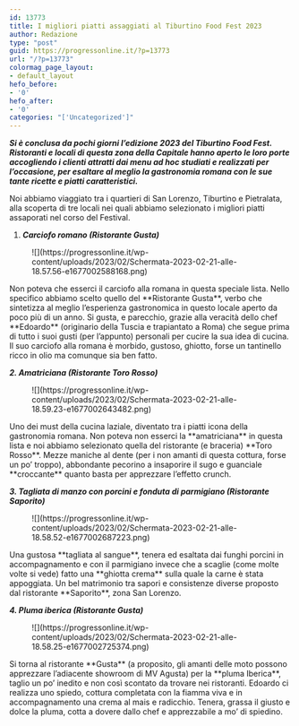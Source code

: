 ```yaml
---
id: 13773
title: I migliori piatti assaggiati al Tiburtino Food Fest 2023
author: Redazione
type: "post"
guid: https://progressonline.it/?p=13773
url: "/?p=13773"
colormag_page_layout:
- default_layout
hefo_before:
- '0'
hefo_after:
- '0'
categories: "['Uncategorized']"
---
```


***Si è conclusa da pochi giorni l’edizione 2023 del Tiburtino Food Fest. Ristoranti e locali di questa zona della Capitale hanno aperto le loro porte accogliendo i clienti attratti dai menu ad hoc studiati e realizzati per l’occasione, per esaltare al meglio la gastronomia romana con le sue tante ricette e piatti caratteristici.***

Noi abbiamo viaggiato tra i quartieri di San Lorenzo, Tiburtino e Pietralata, alla scoperta di tre locali nei quali abbiamo selezionato i migliori piatti assaporati nel corso del Festival.

1. ***Carciofo romano (Ristorante Gusta)***

<div class="wp-block-image"><figure class="aligncenter size-full is-resized">![](https://progressonline.it/wp-content/uploads/2023/02/Schermata-2023-02-21-alle-18.57.56-e1677002588168.png)</figure></div>Non poteva che esserci il carciofo alla romana in questa speciale lista. Nello specifico abbiamo scelto quello del **Ristorante Gusta**, verbo che sintetizza al meglio l’esperienza gastronomica in questo locale aperto da poco più di un anno. Si gusta, e parecchio, grazie alla veracità dello chef **Edoardo** (originario della Tuscia e trapiantato a Roma) che segue prima di tutto i suoi gusti (per l’appunto) personali per cucire la sua idea di cucina. Il suo carciofo alla romana è morbido, gustoso, ghiotto, forse un tantinello ricco in olio ma comunque sia ben fatto.

***2. Amatriciana (Ristorante Toro Rosso)***

<div class="wp-block-image"><figure class="aligncenter size-full is-resized">![](https://progressonline.it/wp-content/uploads/2023/02/Schermata-2023-02-21-alle-18.59.23-e1677002643482.png)</figure></div>Uno dei must della cucina laziale, diventato tra i piatti icona della gastronomia romana. Non poteva non esserci la **amatriciana** in questa lista e noi abbiamo selezionato quella del ristorante (e braceria) **Toro Rosso**. Mezze maniche al dente (per i non amanti di questa cottura, forse un po’ troppo), abbondante pecorino a insaporire il sugo e guanciale **croccante** quanto basta per apprezzare l’effetto crunch.

***3. Tagliata di manzo con porcini e fonduta di parmigiano (Ristorante Saporito)***

<div class="wp-block-image"><figure class="aligncenter size-full">![](https://progressonline.it/wp-content/uploads/2023/02/Schermata-2023-02-21-alle-18.58.52-e1677002687223.png)</figure></div>Una gustosa **tagliata al sangue**, tenera ed esaltata dai funghi porcini in accompagnamento e con il parmigiano invece che a scaglie (come molte volte si vede) fatto una **ghiotta crema** sulla quale la carne è stata appoggiata. Un bel matrimonio tra sapori e consistenze diverse proposto dal ristorante **Saporito**, zona San Lorenzo.

***4. Pluma iberica (Ristorante Gusta)***

<div class="wp-block-image"><figure class="aligncenter size-full">![](https://progressonline.it/wp-content/uploads/2023/02/Schermata-2023-02-21-alle-18.58.25-e1677002725374.png)</figure></div>Si torna al ristorante **Gusta** (a proposito, gli amanti delle moto possono apprezzare l’adiacente showroom di MV Agusta) per la **pluma Iberica**, taglio un po’ inedito e non così scontato da trovare nei ristoranti. Edoardo ci realizza uno spiedo, cottura completata con la fiamma viva e in accompagnamento una crema al mais e radicchio. Tenera, grassa il giusto e dolce la pluma, cotta a dovere dallo chef e apprezzabile a mo’ di spiedino.